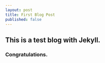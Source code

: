 ```yaml
---
layout: post
title: First Blog Post
published: false
---
```

## This is a test blog with Jekyll.
### Congratulations.
